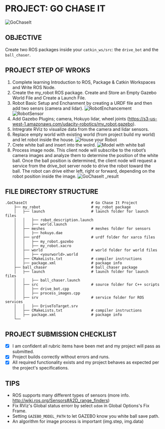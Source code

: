 # PROJECT: GO CHASE IT

![GoChaseIt](https://user-images.githubusercontent.com/53105229/130345694-cf0ff903-9a2f-44d2-8701-9fd9780c7b18.png)

## OBJECTIVE
Create two ROS packages inside your `catkin_ws/src`: the `drive_bot` and the `ball_chaser`.

## PROJECT STEP OF WROKS
1. Complete learning Introduction to ROS, Package & Catkin Workspaces and Write ROS Node.
2. Create the my_robot ROS package. Create and Store an Empty Gazebo World File and Create a Launch File.
3. Robot Basic Setup and Enchanment by creating a URDF file and then add two sensrs (camera and lidar).
![RobotEnchancement](https://user-images.githubusercontent.com/53105229/130346352-f2b44e9a-5501-48e0-a02f-0ade8a8455e0.JPG)
![RobotSensor](https://user-images.githubusercontent.com/53105229/130346375-d4d2f5fc-9743-48e4-b798-20293a72fc18.JPG)
4. Add Gazebo Plugins; camera, Hokuyo lidar, wheel joints (https://s3-us-west-1.amazonaws.com/udacity-robotics/my_robot.gazebo).
5. Intregrate RViz to visualize data from the camera and lidar sensors.
6. Replace empty world with existing world (from project build my world) and let robot inside the house.
![House your Robot](https://user-images.githubusercontent.com/53105229/130346841-dc7518c7-0b94-431b-bdf8-2c1632859e83.png)
7. Crete white ball and insert into the wolrd.
![Model with white ball](https://user-images.githubusercontent.com/53105229/130346877-076653ac-0eb9-4b3b-9881-4c08fdced52d.png)
8. Process image node. This client node will subscribe to the robot’s camera images and analyze them to determine the position of the white ball. Once the ball position is determined, the client node will request a service from the drive_bot server node to drive the robot toward the ball. The robot can drive either left, right or forward, depending on the robot position inside the image.
![GoChaseIt _result](https://user-images.githubusercontent.com/53105229/130346862-7de6f117-4677-467f-b375-ada93416a2ff.png)

## FILE DIRECTORY STRUCTURE
```
.GoChaseIt                             # Go Chase It Project
    ├── my_robot                       # my_robot package                   
    │   ├── launch                     # launch folder for launch files   
    │   │   ├── robot_description.launch
    │   │   ├── world.launch
    │   ├── meshes                     # meshes folder for sensors
    │   │   ├── hokuyo.dae
    │   ├── urdf                       # urdf folder for xarco files
    │   │   ├── my_robot.gazebo
    │   │   ├── my_robot.xacro
    │   ├── world                      # world folder for world files
    │   │   ├── <yourworld>.world
    │   ├── CMakeLists.txt             # compiler instructions
    │   ├── package.xml                # package info
    ├── ball_chaser                    # ball_chaser package                   
    │   ├── launch                     # launch folder for launch files   
    │   │   ├── ball_chaser.launch
    │   ├── src                        # source folder for C++ scripts
    │   │   ├── drive_bot.cpp
    │   │   ├── process_images.cpp
    │   ├── srv                        # service folder for ROS services
    │   │   ├── DriveToTarget.srv
    │   ├── CMakeLists.txt             # compiler instructions
    │   ├── package.xml                # package info                  
    └──                              
```

## PROJECT SUBMISSION CHECKLIST
- [x] I am confident all rubric items have been met and my project will pass as submitted.
- [x] Project builds correctly without errors and runs.
- [x] All required functionality exists and my project behaves as expected per the project's specifications.

## TIPS
* ROS supports many different types of sensors (more info. http://wiki.ros.org/Sensors#A2D_range_finders)
* Fix RViz's Global status errorr by select `odom` in Global Options's Fix Frame.
* Setting `GAZEBO_MODEL_PATH` to let GAZEBO know you white ball save path.
* An algorithm for image process is important (img.step, img.data)

